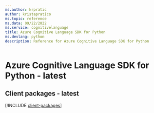 ```yaml
---
ms.author: krpratic
author: kristapratico
ms.topic: reference
ms.data: 09/22/2022
ms.service: cognitivelanguage
title: Azure Cognitive Language SDK for Python
ms.devlang: python
description: Reference for Azure Cognitive Language SDK for Python
---
```

# Azure Cognitive Language SDK for Python - latest

## Client packages - latest
[!INCLUDE [client-packages](cognitive-language-client-index.md)]
